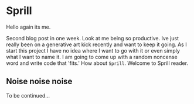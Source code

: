# Sprill

Hello again its me.

Second blog post in one week. Look at me being so productive. Ive just really been on a generative art kick recently and want to keep it going. As I start this project I have no idea where I want to go with it or even simply what I want to name it. I am going to come up with a random noncense word and write code that 'fits.' How about `Sprill`. Welcome to Sprill reader.

## Noise noise noise

To be continued...
